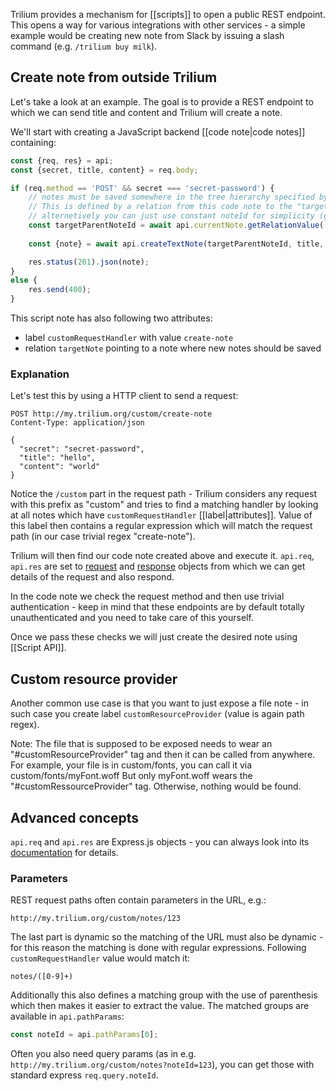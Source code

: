 Trilium provides a mechanism for [[scripts]] to open a public REST endpoint. This opens a way for various integrations with other services - a simple example would be creating new note from Slack by issuing a slash command (e.g. `/trilium buy milk`).

## Create note from outside Trilium
Let's take a look at an example. The goal is to provide a REST endpoint to which we can send title and content and Trilium will create a note.

We'll start with creating a JavaScript backend [[code note|code notes]] containing:

```javascript
const {req, res} = api;
const {secret, title, content} = req.body;

if (req.method == 'POST' && secret === 'secret-password') {
    // notes must be saved somewhere in the tree hierarchy specified by a parent note. 
    // This is defined by a relation from this code note to the "target" parent note
    // alternetively you can just use constant noteId for simplicity (get that from "Note Info" dialog of the desired parent note)
    const targetParentNoteId = await api.currentNote.getRelationValue('targetNote');
    
    const {note} = await api.createTextNote(targetParentNoteId, title, content);

    res.status(201).json(note);
}
else {
    res.send(400);
}
```

This script note has also following two attributes:

* label `customRequestHandler` with value `create-note`
* relation `targetNote` pointing to a note where new notes should be saved

### Explanation

Let's test this by using a HTTP client to send a request:

```http request
POST http://my.trilium.org/custom/create-note
Content-Type: application/json

{
  "secret": "secret-password",
  "title": "hello",
  "content": "world"
}
```

Notice the `/custom` part in the request path - Trilium considers any request with this prefix as "custom" and tries to find a matching handler by looking at all notes which have `customRequestHandler` [[label|attributes]]. Value of this label then contains a regular expression which will match the request path (in our case trivial regex "create-note").

Trilium will then find our code note created above and execute it. `api.req`, `api.res` are set to [request](https://expressjs.com/en/api.html#req) and [response](https://expressjs.com/en/api.html#res) objects from which we can get details of the request and also respond.

In the code note we check the request method and then use trivial authentication - keep in mind that these endpoints are by default totally unauthenticated and you need to take care of this yourself.

Once we pass these checks we will just create the desired note using [[Script API]].

## Custom resource provider

Another common use case is that you want to just expose a file note - in such case you create label `customResourceProvider` (value is again path regex).

Note: The file that is supposed to be exposed needs to wear an "#customResourceProvider" tag and then it can be called from anywhere.
For example, your file is in custom/fonts, you can call it via custom/fonts/myFont.woff
But only myFont.woff wears the "#customRessourceProvider" tag. Otherwise, nothing would be found.

## Advanced concepts

`api.req` and `api.res` are Express.js objects - you can always look into its [documentation](https://expressjs.com/en/api.html) for details.

### Parameters

REST request paths often contain parameters in the URL, e.g.:

```
http://my.trilium.org/custom/notes/123
```

The last part is dynamic so the matching of the URL must also be dynamic - for this reason the matching is done with regular expressions. Following `customRequestHandler` value would match it:

```jsregexp
notes/([0-9]+)
```

Additionally this also defines a matching group with the use of parenthesis which then makes it easier to extract the value. The matched groups are available in `api.pathParams`:

```javascript
const noteId = api.pathParams[0];
```

Often you also need query params (as in e.g. `http://my.trilium.org/custom/notes?noteId=123`), you can get those with standard express `req.query.noteId`.